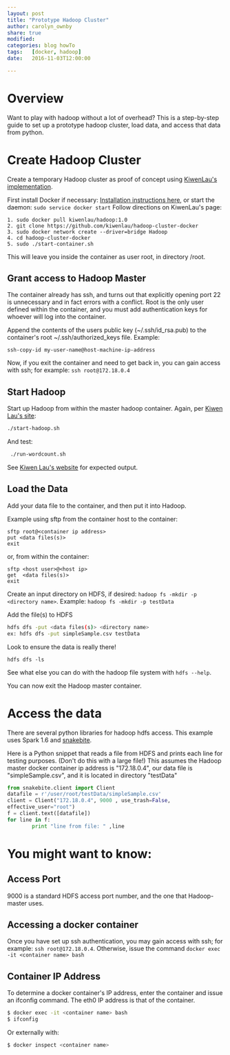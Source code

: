 ```yaml
---
layout: post
title: "Prototype Hadoop Cluster"
author: carolyn_ownby
share: true
modified:
categories: blog howTo
tags:	[docker, hadoop]
date:   2016-11-03T12:00:00

---
```


# Overview

Want to play with hadoop without a lot of overhead? This is a step-by-step guide to set up a prototype hadoop cluster, load data, and access that data from python.

# Create Hadoop Cluster

Create a temporary Hadoop cluster as proof of concept using 
[KiwenLau's implementation](http://kiwenlau.com/2016/06/26/hadoop-cluster-docker-update-english/).

First install Docker if necessary: [Installation instructions here](https://docs.docker.com/engine/installation/linux/ubuntulinux/),
or start the daemon: `sudo service docker start`
Follow directions on KiwenLau's page:

~~~
1. sudo docker pull kiwenlau/hadoop:1.0
2. git clone https://github.com/kiwenlau/hadoop-cluster-docker
3. sudo docker network create --driver=bridge Hadoop
4. cd hadoop-cluster-docker
5. sudo ./start-container.sh
~~~

This will leave you inside the container as user root, in directory /root.

## Grant access to Hadoop Master

The container already has ssh, and turns out that explicitly opening port 22 is unnecessary and in fact 
errors with a conflict. Root is the only user defined within the container, and you must add 
authentication keys for whoever will log into the container.

Append the contents of the users public key (~/.ssh/id_rsa.pub) to the container's root 
~/.ssh/authorized_keys file. Example:
 
~~~
ssh-copy-id my-user-name@host-machine-ip-address
~~~

Now, if you exit the container and need to get back in, you can gain access with ssh; for example: `ssh root@172.18.0.4`

## Start Hadoop

Start up Hadoop from within the master hadoop container. Again, per [Kiwen Lau's site](http://kiwenlau.com/2016/06/26/hadoop-cluster-docker-update-english/):
~~~bash
./start-hadoop.sh
~~~
And test: 
~~~bash
 ./run-wordcount.sh
~~~
See [Kiwen Lau's website](http://kiwenlau.com/2016/06/26/hadoop-cluster-docker-update-english/) for expected output.

## Load the Data

Add your data file to the container, and then put it into Hadoop.

Example using sftp from the container host to the container:
~~~
sftp root@<container ip address>
put <data files(s)>
exit
~~~

or, from within the container:
~~~
sftp <host user>@<host ip> 
get  <data files(s)>
exit
~~~

Create an input directory on HDFS, if desired:
`hadoop fs -mkdir -p <directory name>`.
Example: 
`hadoop fs -mkdir -p testData`

Add the file(s) to HDFS
~~~bash
hdfs dfs -put <data files(s)> <directory name>
ex: hdfs dfs -put simpleSample.csv testData
~~~

Look to ensure the data is really there!
~~~
hdfs dfs -ls
~~~

See what else you can do with the hadoop file system with `hdfs --help`.

You can now exit the Hadoop master container.

# Access the data 

There are several python libraries for hadoop hdfs access. This example uses Spark 1.6 and
[snakebite](https://snakebite.readthedocs.io/en/latest/index.html).

Here is a Python snippet that reads a file from HDFS and prints each line for testing purposes. 
(Don't do this with a large file!)
This assumes the Hadoop master docker container ip address is "172.18.0.4", 
our data file is "simpleSample.csv", 
and it is located in directory "testData"

~~~python
from snakebite.client import Client
datafile = r'/user/root/testData/simpleSample.csv'
client = Client("172.18.0.4", 9000 , use_trash=False, 
effective_user="root")
f = client.text([datafile])
for line in f:
        print "line from file: " ,line
~~~

# You might want to know:

## Access Port

9000 is a standard HDFS access port number, and the one that Hadoop-master uses.

## Accessing a docker container

Once you have set up ssh authentication, you may gain access with ssh; for example: `ssh root@172.18.0.4`.
Otherwise, issue the command `docker exec -it <container name> bash`

## Container IP Address

To determine a docker container's IP address, enter the container and issue an ifconfig command. The eth0 IP address is that of the container.

~~~bash
$ docker exec -it <container name> bash
$ ifconfig
~~~

Or externally with: 

~~~bash
$ docker inspect <container name>
~~~



	

